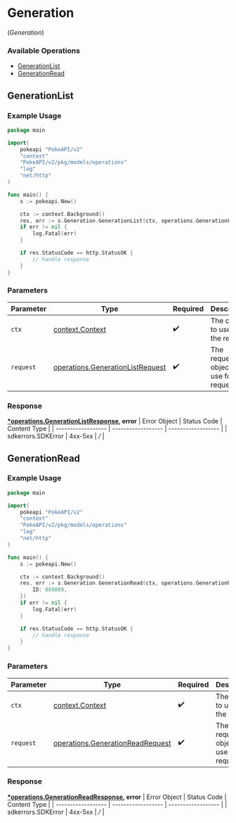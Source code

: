 # Generation
(*Generation*)

### Available Operations

* [GenerationList](#generationlist)
* [GenerationRead](#generationread)

## GenerationList

### Example Usage

```go
package main

import(
	pokeapi "PokeAPI/v2"
	"context"
	"PokeAPI/v2/pkg/models/operations"
	"log"
	"net/http"
)

func main() {
    s := pokeapi.New()

    ctx := context.Background()
    res, err := s.Generation.GenerationList(ctx, operations.GenerationListRequest{})
    if err != nil {
        log.Fatal(err)
    }

    if res.StatusCode == http.StatusOK {
        // handle response
    }
}
```

### Parameters

| Parameter                                                                                | Type                                                                                     | Required                                                                                 | Description                                                                              |
| ---------------------------------------------------------------------------------------- | ---------------------------------------------------------------------------------------- | ---------------------------------------------------------------------------------------- | ---------------------------------------------------------------------------------------- |
| `ctx`                                                                                    | [context.Context](https://pkg.go.dev/context#Context)                                    | :heavy_check_mark:                                                                       | The context to use for the request.                                                      |
| `request`                                                                                | [operations.GenerationListRequest](../../pkg/models/operations/generationlistrequest.md) | :heavy_check_mark:                                                                       | The request object to use for the request.                                               |


### Response

**[*operations.GenerationListResponse](../../pkg/models/operations/generationlistresponse.md), error**
| Error Object       | Status Code        | Content Type       |
| ------------------ | ------------------ | ------------------ |
| sdkerrors.SDKError | 4xx-5xx            | */*                |

## GenerationRead

### Example Usage

```go
package main

import(
	pokeapi "PokeAPI/v2"
	"context"
	"PokeAPI/v2/pkg/models/operations"
	"log"
	"net/http"
)

func main() {
    s := pokeapi.New()

    ctx := context.Background()
    res, err := s.Generation.GenerationRead(ctx, operations.GenerationReadRequest{
        ID: 869809,
    })
    if err != nil {
        log.Fatal(err)
    }

    if res.StatusCode == http.StatusOK {
        // handle response
    }
}
```

### Parameters

| Parameter                                                                                | Type                                                                                     | Required                                                                                 | Description                                                                              |
| ---------------------------------------------------------------------------------------- | ---------------------------------------------------------------------------------------- | ---------------------------------------------------------------------------------------- | ---------------------------------------------------------------------------------------- |
| `ctx`                                                                                    | [context.Context](https://pkg.go.dev/context#Context)                                    | :heavy_check_mark:                                                                       | The context to use for the request.                                                      |
| `request`                                                                                | [operations.GenerationReadRequest](../../pkg/models/operations/generationreadrequest.md) | :heavy_check_mark:                                                                       | The request object to use for the request.                                               |


### Response

**[*operations.GenerationReadResponse](../../pkg/models/operations/generationreadresponse.md), error**
| Error Object       | Status Code        | Content Type       |
| ------------------ | ------------------ | ------------------ |
| sdkerrors.SDKError | 4xx-5xx            | */*                |
